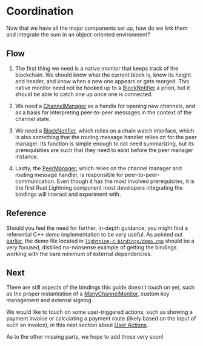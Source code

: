 # Coordination

Now that we have all the major components set up, how do we link them and integrate the sum
in an object-oriented environment?

## Flow

1. The first thing we need is a native monitor that keeps track of the blockchain. We should 
know what the current block is, know its height and header, and know when a new one appears
or gets reorged. This native monitor need not be hooked up to a [BlockNotifier](BlockNotifier.md)
a priori, but it should be able to catch one up once one is connected.

2. We need a [ChannelManager](ChannelManager.md) as a handle for opening new channels, and as a
basis for interpreting peer-to-peer messages in the context of the channel state.

3. We need a [BlockNotifier](BlockNotifier.md), which relies on a chain watch interface, which
is also something that the routing message handler relies on for the peer manager. Its function
is simple enough to not need summarizing, but its prerequisities are such that they need to exist
before the peer manager instance.

4. Lastly, the [PeerManager](PeerManager.md), which relies on the channel manager and routing
message handler, is responsible for peer-to-peer-communication. Even though it has the most
involved prerequisites, it is the first Rust Lightning component most developers integrating
the bindings will interact and experiment with.

## Reference

Should you feel the need for further, in-depth guidance, you might find a referential C++
demo implementation to be very useful. As pointed out [earlier](GettingStarted.md#header-files),
the demo file located in [`lightning-c-bindings/demo.cpp`](https://github.com/TheBlueMatt/rust-lightning/blob/2020-05-sample-c-bindings/lightning-c-bindings/demo.cpp) 
should be a very focused, distilled no-nonsense example of getting the bindings working with the bare 
minimum of external dependencies.

## Next

There are still aspects of the bindings this guide doesn't touch on yet, such as the proper
instantiation of a [ManyChannelMonitor](https://docs.rs/lightning/0.0.11/lightning/ln/channelmonitor/trait.ManyChannelMonitor.html),
custom key management and external signing.

We would like to touch on some user-triggered actions, such as showing a payment invoice 
or calculating a payment route (likely based on the input of such an invoice), in this next
section about [User Actions](UserActions.md).

As to the other missing parts, we hope to add those very soon!